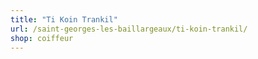 ```yaml
---
title: "Ti Koin Trankil"
url: /saint-georges-les-baillargeaux/ti-koin-trankil/
shop: coiffeur
---
```

